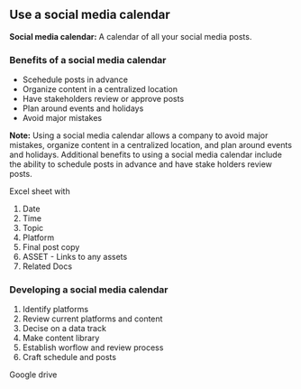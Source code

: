 ## Use a social media calendar

**Social media calendar:**
A calendar of all your social media posts.

### Benefits of a social media calendar
- Scehedule posts in advance
- Organize content in a centralized location
- Have stakeholders review or approve posts
- Plan around events and holidays
- Avoid major mistakes

**Note:**
Using a social media calendar allows a company to avoid major mistakes, organize content in a centralized location, and plan around events and holidays. Additional benefits to using a social media calendar include the ability to schedule posts in advance and have stake holders review posts.

Excel sheet with
1. Date
2. Time
3. Topic
4. Platform
5. Final post copy
6. ASSET - Links to any assets 
7. Related Docs

### Developing a social media calendar
1. Identify platforms
2. Review current platforms and content
3. Decise on a data track
4. Make content library
5. Establish worflow and review process
6. Craft schedule and posts

Google drive








